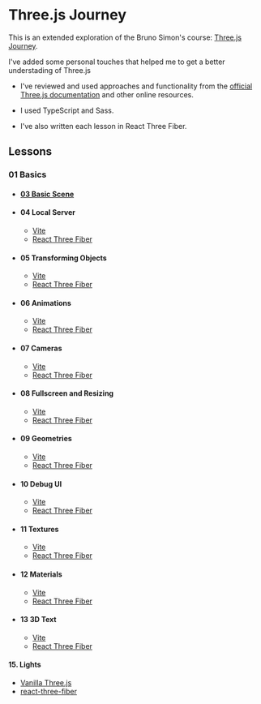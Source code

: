 # Three.js Journey

This is an extended exploration of the Bruno Simon's course: [Three.js Journey](https://threejs-journey.xyz/).

I've added some personal touches that helped me to get a better understading of Three.js

- I've reviewed and used approaches and functionality from the [official Three.js documentation](https://threejs.org/docs/index.html#manual/introduction/Creating-a-scene) and other online resources.

- I used TypeScript and Sass.

- I've also written each lesson in React Three Fiber.

## Lessons

### 01 Basics

- #### [03 Basic Scene](./03%20Basic%20Scene)

- #### 04 Local Server

  - [Vite](./04%20Local%20server/Vite)
  - [React Three Fiber](./04%20Local%20server/react-three-fiber)

- #### 05 Transforming Objects

  - [Vite](./05%20Transforming%20Objects/Vite)
  - [React Three Fiber](./05%20Transforming%20Objects/react-three-fiber)

- #### 06 Animations

  - [Vite](./06%20Animations/Vite)
  - [React Three Fiber](./06%20Animations/react-three-fiber)

- #### 07 Cameras

  - [Vite](./07%20Cameras/Vite)
  - [React Three Fiber](./07%20Cameras/react-three-fiber)

- #### 08 Fullscreen and Resizing

  - [Vite](./08%20Fullscreen%20and%20Resizing/Vite)
  - [React Three Fiber](./08%20Fullscreen%20and%20Resizing/react-three-fiber)

- #### 09 Geometries

  - [Vite](./09%20Geometries/Vite)
  - [React Three Fiber](./09%20Geometries/react-three-fiber)

- #### 10 Debug UI

  - [Vite](./10%20Debug%20UI/Vite)
  - [React Three Fiber](./10%20Debug%20UI/react-three-fiber)

- #### 11 Textures

  - [Vite](./11%20Textures/Vite)
  - [React Three Fiber](./11%20Textures/react-three-fiber)

- #### 12 Materials

  - [Vite](./12%20Materials/Vite)
  - [React Three Fiber](./11%20Materials/react-three-fiber)

- #### 13 3D Text
  - [Vite](./13%203D%20Text/Vite)
  - [React Three Fiber](./13%203D%20Text/react-three-fiber)

#### 15. Lights

- [Vanilla Three.js](./15%20Lights/vanilla)
- [react-three-fiber](./15%20Lights/react-three-fiber)
